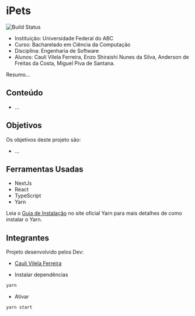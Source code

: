 # iPets
![Build Status](https://travis-ci.org/joemccann/dillinger.svg?branch=master)

- Instituição: Universidade Federal do ABC
- Curso: Bacharelado em Ciência da Computação
- Disciplina: Engenharia de Software
- Alunos: Cauli Vilela Ferreira, Enzo Shiraishi Nunes da Silva, Anderson de Freitas da Costa, Miguel Piva de Santana.

Resumo...

## Conteúdo

- ...


## Objetivos
 Os objetivos deste projeto são: 

- ...

## Ferramentas Usadas

- NextJs
- React
- TypeScript
- Yarn

Leia o [Guia de Instalação](https://yarnpkg.com/en/docs/install) no site oficial Yarn para mais detalhes de como instalar o Yarn.


## Integrantes
Projeto desenvolvido pelos Dev:

- [Cauli Vilela Ferreira](https://github.com/coquizin)




- Instalar dependências
```sh
yarn
```

- Ativar
```sh
yarn start
```
